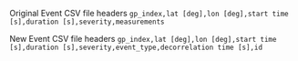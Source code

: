 Original Event CSV file headers
```gp_index,lat [deg],lon [deg],start time [s],duration [s],severity,measurements```

New Event CSV file headers
```gp_index,lat [deg],lon [deg],start time [s],duration [s],severity,event_type,decorrelation time [s],id```